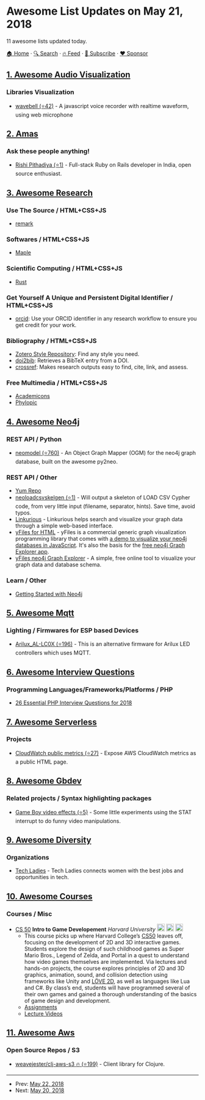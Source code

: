 # Awesome List Updates on May 21, 2018

11 awesome lists updated today.

[🏠 Home](/README.md) · [🔍 Search](https://www.trackawesomelist.com/search/) · [🔥 Feed](https://www.trackawesomelist.com/rss.xml) · [📮 Subscribe](https://trackawesomelist.us17.list-manage.com/subscribe?u=d2f0117aa829c83a63ec63c2f&id=36a103854c) · [❤️  Sponsor](https://github.com/sponsors/theowenyoung)



## [1. Awesome Audio Visualization](/content/willianjusten/awesome-audio-visualization/README.md)

### Libraries Visualization

*   [wavebell (⭐42)](https://github.com/skylerlee/wavebell) - A javascript voice recorder with realtime waveform, using web microphone

## [2. Amas](/content/sindresorhus/amas/README.md)

### Ask these people anything!

*   [Rishi Pithadiya (⭐1)](https://github.com/rishiip/ama) - Full-stack Ruby on Rails developer in India, open source enthusiast.

## [3. Awesome Research](/content/emptymalei/awesome-research/README.md)

### Use The Source / HTML+CSS+JS

*   [remark](https://remarkjs.com)

### Softwares / HTML+CSS+JS

*   [Maple](https://www.maplesoft.com/index.aspx?L=E)

### Scientific Computing / HTML+CSS+JS

*   [Rust](https://www.rust-lang.org/en-US/)

### Get Yourself A Unique and Persistent Digital Identifier / HTML+CSS+JS

*   [orcid](http://orcid.org/): Use your ORCID identifier in any research workflow to ensure you get credit for your work.

### Bibliography / HTML+CSS+JS

*   [Zotero Style Repository](https://www.zotero.org/styles): Find any style you need.
*   [doi2bib](https://www.doi2bib.org/): Retrieves a BibTeX entry from a DOI.
*   [crossref](https://www.crossref.org/): Makes research outputs easy to find, cite, link, and assess.

### Free Multimedia / HTML+CSS+JS

*   [Academicons](https://jpswalsh.github.io/academicons/)
*   [Phylopic](http://phylopic.org/)

## [4. Awesome Neo4j](/content/neueda/awesome-neo4j/README.md)

### REST API / Python

*   [neomodel (⭐760)](https://github.com/neo4j-contrib/neomodel) - An Object Graph Mapper (OGM) for the neo4j graph database, built on the awesome py2neo.

### REST API / Other

*   [Yum Repo](http://yum.neo4j.org/stable/)
*   [neoloadcsvskelgen (⭐1)](https://github.com/wadael/neoloadcsvskelgen) - Will output a skeleton of LOAD CSV Cypher code, from very little input (filename, separator, hints). Save time, avoid typos.
*   [Linkurious](https://linkurio.us/) - Linkurious helps search and visualize your graph data through a simple web-based interface.
*   [yFiles for HTML](https://www.yworks.com/products/yfiles-for-html) - yFiles is a commercial generic graph visualization programming library that comes with [a demo to visualize your neo4j databases in JavaScript](http://live.yworks.com/demos/#neo4j). It's also the basis for the [free neo4j Graph Explorer app](https://www.yworks.com/neo4j-explorer/).
*   [yFiles neo4j Graph Explorer](https://www.yworks.com/blog/neo4j-node-design) - A simple, free online tool to visualize your graph data and database schema.

### Learn / Other

*   [Getting Started with Neo4j](https://neo4j.com/graphacademy/online-training/getting-started-graph-databases-using-neo4j/)

## [5. Awesome Mqtt](/content/hobbyquaker/awesome-mqtt/README.md)

### Lighting / Firmwares for ESP based Devices

*   [Arilux\_AL-LC0X (⭐196)](https://github.com/mertenats/Arilux_AL-LC0X) - This is an alternative firmware for Arilux LED controllers which uses MQTT.

## [6. Awesome Interview Questions](/content/DopplerHQ/awesome-interview-questions/README.md)

### Programming Languages/Frameworks/Platforms / PHP

*   [26 Essential PHP Interview Questions for 2018](https://pangara.com/blog/php-interview-questions)

## [7. Awesome Serverless](/content/pmuens/awesome-serverless/README.md)

### Projects

*   [CloudWatch public metrics (⭐27)](https://github.com/RafalWilinski/cloudwatch-public-metrics) - Expose AWS CloudWatch metrics as a public HTML page.

## [8. Awesome Gbdev](/content/gbdev/awesome-gbdev/README.md)

### Related projects / Syntax highlighting packages

*   [Game Boy video effects (⭐5)](https://github.com/ChaosCabbage/crazy-gameboy-video-experiments) - Some little experiments using the STAT interrupt to do funny video manipulations.

## [9. Awesome Diversity](/content/folkswhocode/awesome-diversity/README.md)

### Organizations

*   [Tech Ladies](https://www.hiretechladies.com/) - Tech Ladies connects women with the best jobs and opportunities in tech.

## [10. Awesome Courses](/content/prakhar1989/awesome-courses/README.md)

### Courses / Misc

*   [CS 50](https://cs50.github.io/games/) **Intro to Game Developement** *Harvard University* <img src="https://assets-cdn.github.com/images/icons/emoji/unicode/1f4f9.png" width="20" height="20" alt="Lecture Videos" title="Lecture Videos" /> <img src="https://assets-cdn.github.com/images/icons/emoji/unicode/1f4bb.png" width="20" height="20" alt="Assignments" title="Assignments" /> <img src="https://assets-cdn.github.com/images/icons/emoji/unicode/1f4dd.png" width="20" height="20" alt="Lecture Notes" title="Lecture Notes" />
    *   This course picks up where Harvard College’s [CS50](https://cs50.harvard.edu/) leaves off, focusing on the development of 2D and 3D interactive games. Students explore the design of such childhood games as Super Mario Bros., Legend of Zelda, and Portal in a quest to understand how video games themselves are implemented. Via lectures and hands-on projects, the course explores principles of 2D and 3D graphics, animation, sound, and collision detection using frameworks like Unity and [LÖVE 2D](https://love2d.org/), as well as languages like Lua and C#. By class’s end, students will have programmed several of their own games and gained a thorough understanding of the basics of game design and development.
    *   [Assignments](https://cs50.github.io/games/assignments)
    *   [Lecture Videos](https://cs50.github.io/games/lectures)

## [11. Awesome Aws](/content/donnemartin/awesome-aws/README.md)

### Open Source Repos / S3

*   [weavejester/clj-aws-s3 :fire: (⭐199)](https://github.com/weavejester/clj-aws-s3) - Client library for Clojure.

---

- Prev: [May 22, 2018](/content/2018/05/22/README.md)
- Next: [May 20, 2018](/content/2018/05/20/README.md)